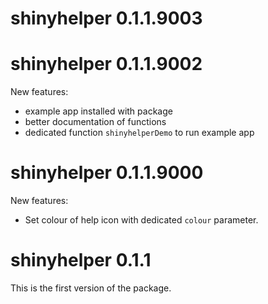 # shinyhelper 0.1.1.9003


# shinyhelper 0.1.1.9002

New features:

* example app installed with package
* better documentation of functions
* dedicated function `shinyhelperDemo` to run example app

# shinyhelper 0.1.1.9000

New features:

* Set colour of help icon with dedicated `colour` parameter.

# shinyhelper 0.1.1

This is the first version of the package.
